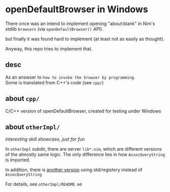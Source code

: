 # openDefaultBrowser in Windows

There once was an intend to implement
opening "about:blank" in Nim's stdlib `browsers` (via `openDefaultBrowser()` API).

but finally it was found hard to implement (at least not as easily as thought).

Anyway,
this repo tries to implement that.

## desc
As an answser to `how to invoke the browser by programming`.  
Some is translated from C++'s code (see `cpp/`)

## about `cpp/`
C/C++ version of openDefaultBrowser, 
created for testing under Windows

## about `otherImpl/`

_interesting skill showcase, just for fun_

In `otherImpl` subdir, there are server `lib*.nim`,
which are different versions of the almostly same logic.
The only difference lies in how `AssocQueryString` is imported. 

In addition, there is [another version](https://gist.github.com/litlighilit/8c19c4cb2dcec801ab424889684c4e69) using std/registery
 instead of `AssocQueryString`

For details, see `otherImpl/README.md`
